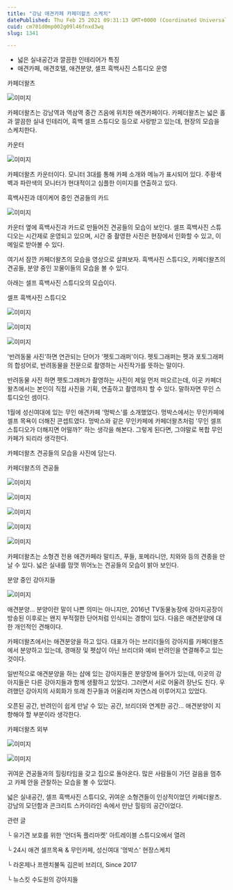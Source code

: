 ```yaml
---
title: "강남 애견카페 카페더왈츠 스케치"
datePublished: Thu Feb 25 2021 09:31:13 GMT+0000 (Coordinated Universal Time)
cuid: cm701d0mp002g09l46fnxd3wq
slug: 1341

---
```



- 넓은 실내공간과 깔끔한 인테리어가 특징
- 애견카페, 애견호텔, 애견분양, 셀프 흑백사진 스튜디오 운영

카페더왈츠

![이미지](https://cdn.hashnode.com/res/hashnode/image/upload/v1739251317661/983247ff-2e5e-4bdb-b2d5-65c61c6b61b9.jpeg)

카페더왈츠는 강남역과 역삼역 중간 즈음에 위치한 애견카페이다. 카페더왈츠는 넓은 홀과 깔끔한 실내 인테리어, 흑백 셀프 스튜디오 등으로 사랑받고 있는데, 현장의 모습을 스케치한다.

카운터

![이미지](https://cdn.hashnode.com/res/hashnode/image/upload/v1739251321099/2f72c7bf-9eda-48a7-9829-f033d1cce5e4.jpeg)

카페더왈츠 카운터이다. 모니터 3대를 통해 카페 소개와 메뉴가 표시되어 있다. 주황색 벽과 파란색의 모니터가 현대적이고 심플한 이미지를 연출하고 있다.

흑백사진과 데이케어 중인 견공들의 카드

![이미지](https://cdn.hashnode.com/res/hashnode/image/upload/v1739251324755/d5691c63-3c0d-4de5-b3af-5536ef2929a3.jpeg)

카운터 옆에 흑백사진과 카드로 만들어진 견공들의 모습이 보인다. 셀프 흑백사진 스튜디오는 시간제로 운영되고 있으며, 시간 중 촬영한 사진은 현장에서 인화할 수 있고, 이메일로 받아볼 수 있다.

여기서 잠깐 카페더왈츠의 모습을 영상으로 살펴보자. 흑백사진 스튜디오, 카페더왈츠의 견공들, 분양 중인 꼬물이들의 모습을 볼 수 있다.

아래는 셀프 흑백사진 스튜디오의 모습이다.

셀프 흑백사진 스튜디오

![이미지](https://cdn.hashnode.com/res/hashnode/image/upload/v1739251328705/00d26140-770b-4086-82d4-ffc5a84e5025.jpeg)

![이미지](https://cdn.hashnode.com/res/hashnode/image/upload/v1739251332337/85d200f8-1918-4448-a572-c6396d1c9a47.jpeg)

![이미지](https://blog.kakaocdn.net/dn/Wl70C/btqYxqe4r2H/6HksFY40yGSKVeVAIxhMz0/img.jpg)

'반려동물 사진'하면 연관되는 단어가 '펫토그래퍼'이다. 펫토그래퍼는 펫과 포토그래퍼의 합성어로, 반려동물을 전문으로 촬영하는 사진작가를 뜻하는 말이다.

반려동물 사진 하면 펫토그래퍼가 촬영하는 사진이 제일 먼저 떠오르는데, 이곳 카페더왈츠에서는 본인이 직접 사진을 기획, 연출하고 촬영까지 할 수 있다. 말하자면 무인 스튜디오인 셈이다.

1월에 성신여대에 있는 무인 애견카페 '멍박스'를 소개했었다. 멍박스에서는 무인카페에 셀프 목욕이 더해진 콘셉트였다. 멍박스와 같은 무인카페에 카페더왈츠처럼 '무인 셀프 스튜디오가 더해지면 어떨까?' 하는 생각을 해본다. 그렇게 된다면, 그야말로 복합 무인카페가 되리라 생각한다.

카페더왈츠 견공들의 모습을 사진에 담는다.

카페더왈츠의 견공들

![이미지](https://blog.kakaocdn.net/dn/bEgJIG/btqYpV1ZbP1/0IpKdnTOnlmMsKLsvjCzLK/img.jpg)

![이미지](https://cdn.hashnode.com/res/hashnode/image/upload/v1739251341945/a422a3a5-0e35-42f2-a760-8848f67dabbb.jpeg)

![이미지](https://cdn.hashnode.com/res/hashnode/image/upload/v1739251345979/64b0bc7e-354a-48a4-a5a6-3ca8eb500543.jpeg)

![이미지](https://cdn.hashnode.com/res/hashnode/image/upload/v1739251348832/01cb25eb-4771-4850-8528-9233dbc23d8e.jpeg)

![이미지](https://cdn.hashnode.com/res/hashnode/image/upload/v1739251351933/cf261ca6-53ca-40c8-be8a-c8bca40c0f46.jpeg)

카페더왈츠는 소형견 전용 애견카페라 말티즈, 푸들, 포메라니안, 치와와 등의 견종을 만날 수 있다. 넓은 실내를 맘껏 뛰어노는 견공들의 모습이 밝아 보인다.

분양 중인 강아지들

![이미지](https://cdn.hashnode.com/res/hashnode/image/upload/v1739251354675/08ba7c58-23e5-417c-b297-9489e902c9d7.jpeg)

애견분양... 분양이란 말이 나쁜 의미는 아니지만, 2016년 TV동물농장에 강아지공장이 방송된 이후로는 왠지 부적절한 단어처럼 인식되는 경향이 있다. 다음은 애견분양에 대한 개인적인 견해이다.

카페더왈츠에서는 애견분양을 하고 있다. 대표가 아는 브리더들의 강아지를 카페더왈츠에서 분양하고 있는데, 경매장 및 펫샵이 아닌 브리더와 예비 반려인을 연결해주고 있는 것이다.

일반적으로 애견분양을 하는 샵에 있는 강아지들은 분양장에 들어가 있는데, 이곳의 강아지들은 다른 강아지들과 함께 생활하고 있었다. 그러면서 서로 어울려 장난도 친다. 우려했던 강아지의 사회화가 또래 친구들과 어울리며 자연스레 이루어지고 있었다.

오픈된 공간, 반려인이 쉽게 만날 수 있는 공간, 브리더와 연계한 공간... 애견분양이 지향해야 할 부분이라 생각한다.

카페더왈츠 외부

![이미지](https://blog.kakaocdn.net/dn/Qtx8G/btqYrEFFAsG/I6f86v7gLGX9lK1MdPxnN1/img.jpg)

![이미지](https://cdn.hashnode.com/res/hashnode/image/upload/v1739251371336/f2ff600f-ae31-4f1f-a4d0-ca22d495ddb8.jpeg)

귀여운 견공들과의 힐링타임을 갖고 집으로 돌아온다. 많은 사람들이 가던 걸음을 멈추고 카페 안을 관찰하는 모습을 볼 수 있었다.

넓은 실내공간, 셀프 흑백사진 스튜디오, 귀여운 소형견들이 인상적이었던 카페더왈츠. 강남의 모던함과 콘크리트 스카이라인 속에서 만난 힐링의 공간이었다.

관련 글

└ 유기견 보호를 위한 '언더독 플리마켓' 아트레이블 스튜디오에서 열려

└ 24시 애견 셀프목욕 & 무인카페, 성신여대 '멍박스' 현장스케치

└ 라온제나 프렌치불독 김은비 브리더, Since 2017

└ 뉴스킷 수도원의 강아지들